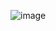 ![image](https://user-images.githubusercontent.com/96897948/208324884-8ae855ba-cb2a-48f0-a930-0235e26f9283.png)

